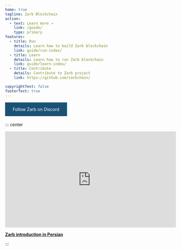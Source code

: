 ```yaml
---
home: true
tagline: Zarb Blockchain
action:
  - text: Learn more →
    link: /guide/
    type: primary
features:
  - title: Run
    details: Learn how to build Zarb blockchain
    link: guide/run-index/
  - title: Learn
    details: Learn how to run Zarb blockchain
    link: guide/learn-index/
  - title: Contribute
    details: Contribute to Zarb project
    link: https://github.com/zarbchain/

copyrightText: false
footerText: true
---
```


<div class="discord">
  <a style="background-color: #1a5276; color: white; padding: 14px 25px; text-align: center; text-decoration: none; display: inline-block;margin-bottom: 5px;" href="https://discord.gg/zPqWqV85ch" target="_blank">Follow Zarb on Discord</a>
</div>


::: center


<iframe width="560" height="315" src="https://www.youtube.com/embed/l5VEMfDIAmo" frameborder="0" allow="accelerometer; autoplay; clipboard-write; encrypted-media; gyroscope; picture-in-picture" allowfullscreen></iframe>

**[Zarb introduction in Persian](https://www.youtube.com/watch?v=l5VEMfDIAmo)**

:::